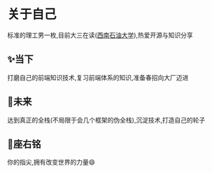 # 关于自己
标准的理工男一枚,目前大三在读([西南石油大学](https://www.swpu.edu.cn/)),热爱开源与知识分享

## :sparkles:当下
打磨自己的前端知识技术,复习前端体系的知识,准备春招向大厂迈进

## :rocket:未来
达到真正的全栈(不局限于会几个框架的伪全栈),沉淀技术,打造自己的轮子

## :pencil:座右铭
你的指尖,拥有改变世界的力量:smile: